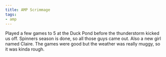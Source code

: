 ```yaml
---
title: AMP Scrimmage
tags:
- amp
---
```


Played a few games to 5 at the Duck Pond before the thunderstorm kicked us off. Spinners season is done, so all those guys came out. Also a new girl named Claire. The games were good but the weather was really muggy, so it was kinda rough.

